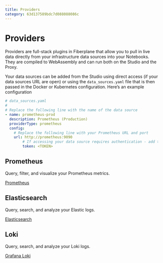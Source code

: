 ```yaml
---
title: Providers
category: 63d137589bdc7d088088086c
---
```


# Providers

Providers are full-stack plugins in Fiberplane that allow you to pull in live data directly from your infrastructure data sources into your Notebooks. They are compiled to WebAssembly and can run both on the Studio and the Proxy.

Your data sources can be added from the Studio using direct access (if your data sources URL are open) or using the `data_sources.yaml` file that is then passed in the Docker or Kubernetes configuration. Here’s an example configuration

```yaml
# data_sources.yaml
#
# Replace the following line with the name of the data source
- name: prometheus-prod
  description: Prometheus (Production)
  providerType: prometheus
  config:
    # Replace the following line with your Prometheus URL and port
    url: http://prometheus:9090
		# If accessing your data source requires authentication - add the token below
		token: <TOKEN>
```

## Prometheus

Query, filter, and visualize your Prometheus metrics.

[Prometheus](Providers%2003e49d201c4445a1bd07da6fad4d9d89/Prometheus%204ea172902216439a92f252b327aae004.md)

## Elasticsearch

Query, search, and analyze your Elastic logs.

[Elasticsearch](Providers%2003e49d201c4445a1bd07da6fad4d9d89/Elasticsearch%205fb0bc4d48064d71bb85a56ba43fa4e1.md)

## Loki

Query, search, and analyze your Loki logs.

[Grafana Loki](Providers%2003e49d201c4445a1bd07da6fad4d9d89/Grafana%20Loki%20a72f5b28e04340299e1f6d8293dcdbe8.md)
